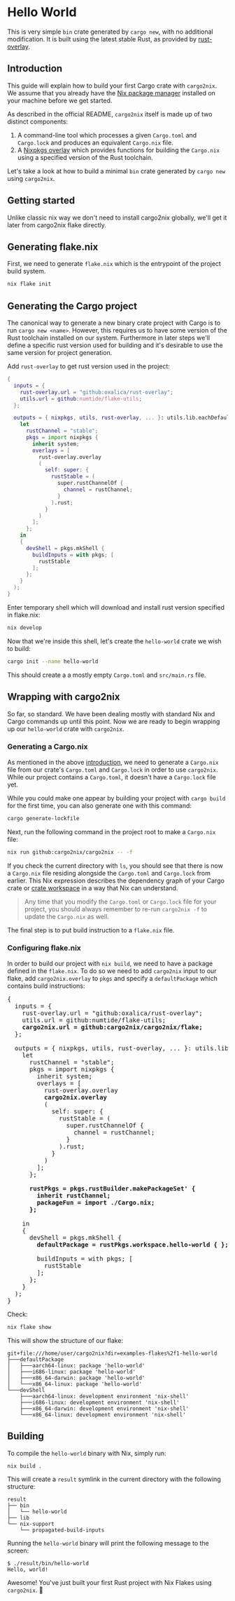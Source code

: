 # Hello World

This is very simple `bin` crate generated by `cargo new`, with no additional
modification. It is built using the latest stable Rust, as provided by
[rust-overlay](https://github.com/oxalica/rust-overlay).

## Introduction

This guide will explain how to build your first Cargo crate with `cargo2nix`. We
assume that you already have the [Nix package manager] installed on your machine
before we get started.

[nix package manager]: https://nixos.org/nix/
[nix flakes]: https://nixos.wiki/wiki/Flakes#Installing_flakes

As described in the official README, `cargo2nix` itself is made up of two
distinct components:

1. A command-line tool which processes a given `Cargo.toml` and `Cargo.lock` and
   produces an equivalent `Cargo.nix` file.
2. A [Nixpkgs overlay] which provides functions for building the `Cargo.nix`
   using a specified version of the Rust toolchain.

[nixpkgs overlay]: https://nixos.wiki/wiki/Overlays

Let's take a look at how to build a minimal `bin` crate generated by `cargo new`
using `cargo2nix`.

## Getting started

Unlike classic nix way we don't need to install cargo2nix globally, we'll get it
later from cargo2nix flake directly.

## Generating flake.nix

First, we need to generate `flake.nix` which is the entrypoint of the project
build system.

```bash
nix flake init
```

## Generating the Cargo project

The canonical way to generate a new binary crate project with Cargo is to run
`cargo new <name>`. However, this requires us to have some version of the Rust
toolchain installed on our system. Furthermore in later steps we'll define
a specific rust version used for building and it's desirable to use the same
version for project generation.

Add `rust-overlay` to get rust version used in the project:

```nix
{
  inputs = {
    rust-overlay.url = "github:oxalica/rust-overlay";
    utils.url = github:numtide/flake-utils;
  };

  outputs = { nixpkgs, utils, rust-overlay, ... }: utils.lib.eachDefaultSystem (system:
    let
      rustChannel = "stable";
      pkgs = import nixpkgs {
        inherit system;
        overlays = [
          rust-overlay.overlay
          (
            self: super: {
              rustStable = (
                super.rustChannelOf {
                  channel = rustChannel;
                }
              ).rust;
            }
          )
        ];
      };
    in
    {
      devShell = pkgs.mkShell {
        buildInputs = with pkgs; [
          rustStable
        ];
      };
    }
  );
}
```

Enter temporary shell which will download and install rust version specified in flake.nix:

```bash
nix develop
```

Now that we're inside this shell, let's create the `hello-world` crate we wish
to build:

```bash
cargo init --name hello-world
```

This should create a a mostly empty `Cargo.toml` and `src/main.rs` file.

## Wrapping with cargo2nix

So far, so standard. We have been dealing mostly with standard Nix and Cargo
commands up until this point. Now we are ready to begin wrapping up our
`hello-world` crate with `cargo2nix`.

### Generating a Cargo.nix

As mentioned in the above [introduction](#introduction), we need to generate a
`Cargo.nix` file from our crate's `Cargo.toml` and `Cargo.lock` in order to use
`cargo2nix`. While our project contains a `Cargo.toml`, it doesn't have a
`Cargo.lock` file yet.

While you could make one appear by building your project with `cargo build` for
the first time, you can also generate one with this command:

```bash
cargo generate-lockfile
```

Next, run the following command in the project root to make a `Cargo.nix` file:

```bash
nix run github:cargo2nix/cargo2nix -- -f
```

If you check the current directory with `ls`, you should see that there is now a
`Cargo.nix` file residing alongside the `Cargo.toml` and `Cargo.lock` from
earlier. This Nix expression describes the dependency graph of your Cargo crate
or [crate workspace] in a way that Nix can understand.

[crate workspace]: https://doc.rust-lang.org/edition-guide/rust-2018/cargo-and-crates-io/cargo-workspaces-for-multi-package-projects.html

> Any time that you modify the `Cargo.toml` or `Cargo.lock` file for your
> project, you should always remember to re-run `cargo2nix -f` to update the
> `Cargo.nix` as well.

The final step is to put build instruction to a `flake.nix` file.

### Configuring flake.nix

In order to build our project with `nix build`, we need to have a package defined
in the `flake.nix`. To do so we need to add `cargo2nix` input to our flake,
add `cargo2nix.overlay` to `pkgs` and specify a `defaultPackage` which contains
build instructions:

<pre>
{
  inputs = {
    rust-overlay.url = "github:oxalica/rust-overlay";
    utils.url = github:numtide/flake-utils;
    <b>cargo2nix.url = github:cargo2nix/cargo2nix/flake;</b>
  };

  outputs = { nixpkgs, utils, rust-overlay, ... }: utils.lib.eachDefaultSystem (system:
    let
      rustChannel = "stable";
      pkgs = import nixpkgs {
        inherit system;
        overlays = [
          rust-overlay.overlay
          <b>cargo2nix.overlay</b>
          (
            self: super: {
              rustStable = (
                super.rustChannelOf {
                  channel = rustChannel;
                }
              ).rust;
            }
          )
        ];
      };
      <b>
      rustPkgs = pkgs.rustBuilder.makePackageSet' {
        inherit rustChannel;
        packageFun = import ./Cargo.nix;
      };
      </b>
    in
    {
      devShell = pkgs.mkShell {
        <b>defaultPackage = rustPkgs.workspace.hello-world { };</b>

        buildInputs = with pkgs; [
          rustStable
        ];
      };
    }
  );
}
</pre>

Check:

```bash
nix flake show
```

This will show the structure of our flake:

```text
git+file:///home/user/cargo2nix?dir=examples-flakes%2f1-hello-world
├───defaultPackage
│   ├───aarch64-linux: package 'hello-world'
│   ├───i686-linux: package 'hello-world'
│   ├───x86_64-darwin: package 'hello-world'
│   └───x86_64-linux: package 'hello-world'
└───devShell
    ├───aarch64-linux: development environment 'nix-shell'
    ├───i686-linux: development environment 'nix-shell'
    ├───x86_64-darwin: development environment 'nix-shell'
    └───x86_64-linux: development environment 'nix-shell'
```

## Building

To compile the `hello-world` binary with Nix, simply run:

```bash
nix build .
```

This will create a `result` symlink in the current directory with the following
structure:

```text
result
├── bin
│   └── hello-world
├── lib
└── nix-support
    └── propagated-build-inputs
```

Running the `hello-world` binary will print the following message to the screen:

```text
$ ./result/bin/hello-world
Hello, world!
```

Awesome! You've just built your first Rust project with Nix Flakes using `cargo2nix`.
:tada:
